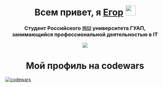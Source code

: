 <h1 align="center">Всем привет, я <a href="https://daniilshat.ru/" target="_blank">Егор</a> 
<img src="https://github.com/blackcater/blackcater/raw/main/images/Hi.gif" height="32" width="32"/></h1>
<h3 align="center">Студент Российского 🇷🇺 университета ГУАП, занимающийся профессиональной деятельностью в IT</h3>

<center><img src="[![GitHub Streak](https://github-readme-streak-stats.herokuapp.com/?user=Coolhachker)](https://git.io/streak-stats)"></center>

<h1 align="center">Мой профиль на codewars</h1>

[![codewars](https://www.codewars.com/users/Twoyasmerty/badges/large)](https://www.codewars.com/users/Twoyasmerty)
